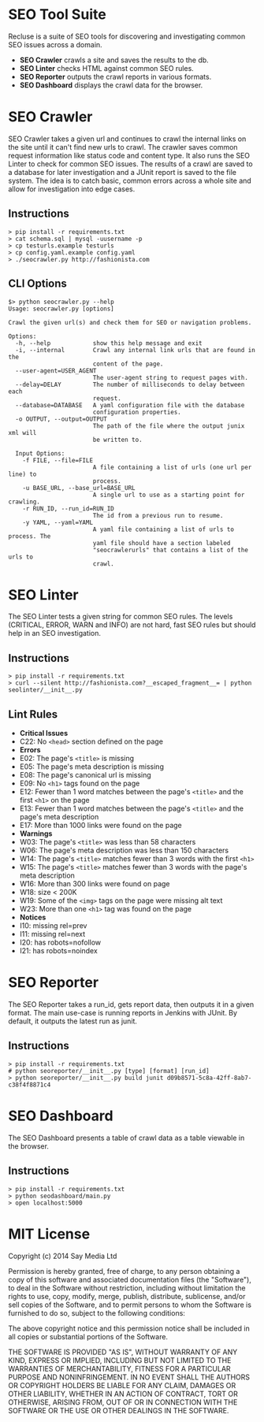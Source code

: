 SEO Tool Suite
==============

Recluse is a suite of SEO tools for discovering and investigating common SEO issues across a domain.

- **SEO Crawler** crawls a site and saves the results to the db.
- **SEO Linter** checks HTML against common SEO rules.
- **SEO Reporter** outputs the crawl reports in various formats.
- **SEO Dashboard** displays the crawl data for the browser.


SEO Crawler
===========

SEO Crawler takes a given url and continues to crawl the internal links on the site until it can't find new urls to crawl. The crawler saves common request information like status code and content type. It also runs the SEO Linter to check for common SEO issues. The results of a crawl are saved to a database for later investigation and a JUnit report is saved to the file system. The idea is to catch basic, common errors across a whole site and allow for investigation into edge cases.

Instructions
------------

    > pip install -r requirements.txt
    > cat schema.sql | mysql -uusername -p
    > cp testurls.example testurls
    > cp config.yaml.example config.yaml
    > ./seocrawler.py http://fashionista.com

CLI Options
-----------

    $> python seocrawler.py --help
    Usage: seocrawler.py [options]
    
    Crawl the given url(s) and check them for SEO or navigation problems.
    
    Options:
      -h, --help            show this help message and exit
      -i, --internal        Crawl any internal link urls that are found in the
                            content of the page.
      --user-agent=USER_AGENT
                            The user-agent string to request pages with.
      --delay=DELAY         The number of milliseconds to delay between each
                            request.
      --database=DATABASE   A yaml configuration file with the database
                            configuration properties.
      -o OUTPUT, --output=OUTPUT
                            The path of the file where the output junix xml will
                            be written to.
    
      Input Options:
        -f FILE, --file=FILE
                            A file containing a list of urls (one url per line) to
                            process.
        -u BASE_URL, --base_url=BASE_URL
                            A single url to use as a starting point for crawling.
        -r RUN_ID, --run_id=RUN_ID
                            The id from a previous run to resume.
        -y YAML, --yaml=YAML
                            A yaml file containing a list of urls to process. The
                            yaml file should have a section labeled
                            "seocrawlerurls" that contains a list of the urls to
                            crawl.

SEO Linter
==========

The SEO Linter tests a given string for common SEO rules. The levels (CRITICAL, ERROR, WARN and INFO) are not hard, fast SEO rules but should help in an SEO investigation.

Instructions
------------

    > pip install -r requirements.txt
    > curl --silent http://fashionista.com?__escaped_fragment__= | python seolinter/__init__.py

Lint Rules
----------

- **Critical Issues**
 - C22: No `<head>` section defined on the page
- **Errors**
 - E02: The page's `<title>` is missing
 - E05: The page's meta description is missing
 - E08: The page's canonical url is missing
 - E09: No `<h1>` tags found on the page
 - E12: Fewer than 1 word matches between the page's `<title>` and the first `<h1>` on the page
 - E13: Fewer than 1 word matches between the page's `<title>` and the page's meta description
 - E17: More than 1000 links were found on the page
- **Warnings**
 - W03: The page's `<title>` was less than 58 characters
 - W06: The page's meta description was less than 150 characters
 - W14: The page's `<title>` matches fewer than 3 words with the first `<h1>`
 - W15: The page's `<title>` matches fewer than 3 words with the page's meta description
 - W16: More than 300 links were found on page
 - W18: size < 200K
 - W19: Some of the `<img>` tags on the page were missing alt text
 - W23: More than one `<h1>` tag was found on the page
- **Notices**
 - I10: missing rel=prev
 - I11: missing rel=next
 - I20: has robots=nofollow
 - I21: has robots=noindex


SEO Reporter
============

The SEO Reporter takes a run_id, gets report data, then outputs it in a given format. The main use-case is running reports in Jenkins with JUnit. By default, it outputs the latest run as junit.

Instructions
------------

    > pip install -r requirements.txt
    # python seoreporter/__init__.py [type] [format] [run_id]
    > python seoreporter/__init__.py build junit d09b8571-5c8a-42ff-8ab7-c38f4f8871c4


SEO Dashboard
=============

The SEO Dashboard presents a table of crawl data as a table viewable in the browser.

Instructions
------------

    > pip install -r requirements.txt
    > python seodashboard/main.py
    > open localhost:5000


MIT License
===========

Copyright (c) 2014 Say Media Ltd

Permission is hereby granted, free of charge, to any person
obtaining a copy of this software and associated documentation
files (the "Software"), to deal in the Software without
restriction, including without limitation the rights to use,
copy, modify, merge, publish, distribute, sublicense, and/or sell
copies of the Software, and to permit persons to whom the
Software is furnished to do so, subject to the following
conditions:

The above copyright notice and this permission notice shall be
included in all copies or substantial portions of the Software.

THE SOFTWARE IS PROVIDED "AS IS", WITHOUT WARRANTY OF ANY KIND,
EXPRESS OR IMPLIED, INCLUDING BUT NOT LIMITED TO THE WARRANTIES
OF MERCHANTABILITY, FITNESS FOR A PARTICULAR PURPOSE AND
NONINFRINGEMENT. IN NO EVENT SHALL THE AUTHORS OR COPYRIGHT
HOLDERS BE LIABLE FOR ANY CLAIM, DAMAGES OR OTHER LIABILITY,
WHETHER IN AN ACTION OF CONTRACT, TORT OR OTHERWISE, ARISING
FROM, OUT OF OR IN CONNECTION WITH THE SOFTWARE OR THE USE OR
OTHER DEALINGS IN THE SOFTWARE.

